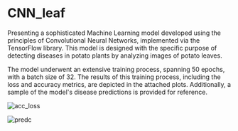 # CNN_leaf
 Presenting a sophisticated Machine Learning model developed using the principles of Convolutional Neural Networks, implemented via the TensorFlow library. This model is designed with the specific purpose of detecting diseases in potato plants by analyzing images of potato leaves.

The model underwent an extensive training process, spanning 50 epochs, with a batch size of 32. The results of this training process, including the loss and accuracy metrics, are depicted in the attached plots. Additionally, a sample of the model's disease predictions is provided for reference.
 
 
![acc_loss](https://github.com/vab77/CNN_Leaf_Classification/assets/98940219/a63fa5b5-ce19-409b-8a96-538d5d242b5b)

![predc](https://github.com/vab77/CNN_Leaf_Classification/assets/98940219/0227ba2b-aeb5-49a0-b6f6-7a772b787467)

 

